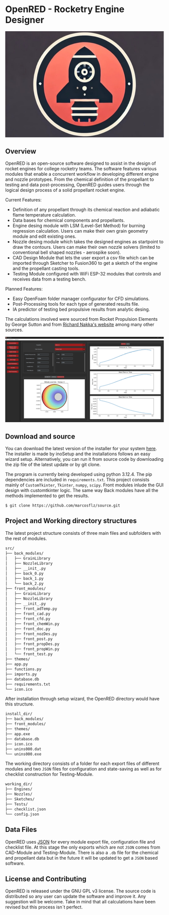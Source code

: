OpenRED - Rocketry Engine Designer
==========
![Logo](openred.jpg)

Overview
--------

OpenRED is an open-source software designed to assist in the design of rocket engines for college rocketry teams. The software features various modules that enable a concurrent workflow in developing different engine and nozzle prototypes. From the chemical definition of the propellant to testing and data post-processing, OpenRED guides users through the logical design process of a solid propellant rocket engine.

Current Features:
* Definition of any propellant through its chemical reaction and adiabatic flame temperature calculation.
* Data bases for chemical components and propellants.
* Engine desing module with LSM (Level-Set Method) for burning regression calculation. Users can make their own grain geometry module and edit existing ones.
* Nozzle desing module which takes the designed engines as startpoint to draw the contours. Users can make their own nozzle solvers (limited to conventional bell shaped nozzles - aerospike soon).
* CAD Design Module that lets the user export a csv file which can be imported through Sketcher to Fusion360 to get a sketch of the engine and the propellant casting tools.
* Testing Module configured with WiFi ESP-32 modules that controls and receives data from a testing bench.

Planned Features:
* Easy OpenFoam folder manager configurator for CFD simulations.
* Post-Processing tools for each type of generated results file.
* IA predictor of testing bed propulsive results from analytic desing.


The calculations involved were sourced from Rocket Propulsion Elements by George Sutton and from [Richard Nakka's website](https://www.nakka-rocketry.net/rtheory.html) among many other sources.

![Screenshot](show_pic.png)

Download and source
-------
You can download the latest version of the installer for your system [here](https://github.com/reilleya/openMotor/releases/latest). The installer is made by inoSetup and the installations follows an easy wizard setup. Alternatively, you can run it from source code by downloading the zip file of the latest update or by git clone.

The program is currently being developed using python 3.12.4. The pip dependencies are included in `requirements.txt`. This project consists mainly of `CustomTkinter`, `Tkinter`, `numpy`, `scipy`. Front modules inlude the GUI design with customtkinter logic. The same way Back modules have all the methods implemented to get the results.

```
$ git clone https://github.com/marcosflz/source.git
```

Project and Working directory structures
-----------
The latest project structure consists of three main files and subfolders with the rest of modules.

```plaintext
src/                   
├── back_modules/      
│   ├── GrainLibrary   
│   ├── NozzleLibrary  
│   ├── __init_.py     
│   ├── back_0.py      
│   ├── back_1.py
│   └── back_2.py     
├── front_modules/     
│   ├── GrainLibrary   
│   ├── NozzleLibrary  
│   ├── __init_.py        
│   ├── front_adTemp.py       
│   ├── front_cad.py
│   ├── front_cfd.py 
│   ├── front_chemWin.py
│   ├── front_doc.py
│   ├── front_nozDes.py
│   ├── front_post.py
│   ├── front_propDes.py
│   ├── front_propWin.py
│   └── front_test.py
├── themes/
├── app.py
├── functions.py
├── imports.py
├── database.db
├── requirements.txt
└── icon.ico
```

After installation through setup wizard, the OpenRED directory would have this structure.

```plaintext
install_dir/                   
├── back_modules/         
├── front_modules/     
├── themes/
├── app.exe
├── database.db
├── icon.ico
├── unins000.dat
└── unins000.exe
```

The working directory consists of a folder for each export files of different modules and two `JSON` files for configuration and state-saving as well as for checklist construction for Testing-Module.

```plaintext
working_dir/                   
├── Engines/      
├── Nozzles/          
├── Sketches/     
├── Tests/ 
├── checklist.json
└── config.json
```

Data Files
-----------
OpenRED uses [JSON](https://en.wikipedia.org/wiki/JSON) for every module export file, configuration file and checklist file. At this stage the only exports which are not `JSON` comes from CAD-Module and Testing-Module. There is also a `.db` file for the chemical and propellant data but in the future it will be updated to get a `JSON` based software.


License and Contributing
-------
OpenRED is released under the GNU GPL v3 license. The source code is distributed so any user can update the software and improve it. Any suggestion will be welcome. Take in mind that all calculations have been revised but this process isn´t perfect.